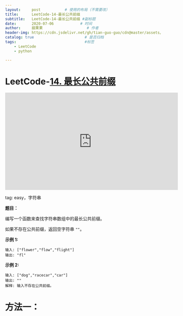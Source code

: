 ```yaml
---
layout:     post           # 使用的布局（不需要改）
title:      LeetCode-14-最长公共前缀
subtitle:   LeetCode-14-最长公共前缀 #副标题
date:       2020-07-06            # 时间
author:     甜果果                    # 作者
header-img: https://cdn.jsdelivr.net/gh/tian-guo-guo/cdn@master/assets/picgoimg/20200701171155.png  #背景图片
catalog: true                       # 是否归档
tags:                               #标签
    - LeetCode
    - python

---
```


# LeetCode-[14. 最长公共前缀](https://leetcode-cn.com/problems/longest-common-prefix/)

<iframe width="560" height="315" src="https://www.youtube.com/embed/cGQez9SiScw" frameborder="0" allow="accelerometer; autoplay; encrypted-media; gyroscope; picture-in-picture" allowfullscreen></iframe>

tag: easy，字符串

**题目：**

编写一个函数来查找字符串数组中的最长公共前缀。

如果不存在公共前缀，返回空字符串 `""`。

**示例 1:**

```
输入: ["flower","flow","flight"]
输出: "fl"
```

**示例 2:**

```
输入: ["dog","racecar","car"]
输出: ""
解释: 输入不存在公共前缀。
```

# 方法一：

